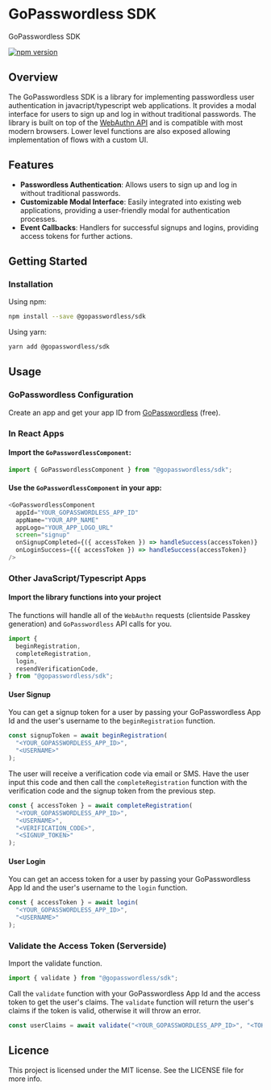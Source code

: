 # GoPasswordless SDK

GoPasswordless SDK

[![npm version](https://badge.fury.io/js/%40gopasswordless%2Fsdk.svg)](https://badge.fury.io/js/%40gopasswordless%2Fsdk)

## Overview

The GoPasswordless SDK is a library for implementing passwordless user authentication in javacript/typescript web applications. It provides a modal interface for users to sign up and log in without traditional passwords. The library is built on top of the [WebAuthn API](https://developer.mozilla.org/en-US/docs/Web/API/Web_Authentication_API) and is compatible with most modern browsers. Lower level functions are also exposed allowing implementation of flows with a custom UI.

## Features

- **Passwordless Authentication**: Allows users to sign up and log in without traditional passwords.
- **Customizable Modal Interface**: Easily integrated into existing web applications, providing a user-friendly modal for authentication processes.
- **Event Callbacks**: Handlers for successful signups and logins, providing access tokens for further actions.

## Getting Started

### Installation

Using npm:

```bash
npm install --save @gopasswordless/sdk
```

Using yarn:

```bash
yarn add @gopasswordless/sdk
```

## Usage

### GoPasswordless Configuration

Create an app and get your app ID from [GoPasswordless](https://gopasswordless.dev) (free).

### In React Apps

#### Import the `GoPasswordlessComponent`:

```typescript
import { GoPasswordlessComponent } from "@gopasswordless/sdk";
```

#### Use the `GoPasswordlessComponent` in your app:

```typescript
<GoPasswordlessComponent
  appId="YOUR_GOPASSWORDLESS_APP_ID"
  appName="YOUR_APP_NAME"
  appLogo="YOUR_APP_LOGO_URL"
  screen="signup"
  onSignupCompleted={({ accessToken }) => handleSuccess(accessToken)}
  onLoginSuccess={({ accessToken }) => handleSuccess(accessToken)}
/>
```

### Other JavaScript/Typescript Apps

#### Import the library functions into your project

The functions will handle all of the `WebAuthn` requests (clientside Passkey generation) and `GoPasswordless` API calls for you.

```javascript
import {
  beginRegistration,
  completeRegistration,
  login,
  resendVerificationCode,
} from "@gopasswordless/sdk";
```

#### User Signup

You can get a signup token for a user by passing your GoPasswordless App Id and the user's username to the `beginRegistration` function.

```javascript
const signupToken = await beginRegistration(
  "<YOUR_GOPASSWORDLESS_APP_ID>",
  "<USERNAME>"
);
```

The user will receive a verification code via email or SMS. Have the user input this code and then call the `completeRegistration` function with the verification code and the signup token from the previous step.

```javascript
const { accessToken } = await completeRegistration(
  "<YOUR_GOPASSWORDLESS_APP_ID>",
  "<USERNAME>",
  "<VERIFICATION_CODE>",
  "<SIGNUP_TOKEN>"
);
```

#### User Login

You can get an access token for a user by passing your GoPasswordless App Id and the user's username to the `login` function.

```javascript
const { accessToken } = await login(
  "<YOUR_GOPASSWORDLESS_APP_ID>",
  "<USERNAME>"
);
```

### Validate the Access Token (Serverside)

Import the validate function.

```javascript
import { validate } from "@gopasswordless/sdk";
```

Call the `validate` function with your GoPasswordless App Id and the access token to get the user's claims. The `validate` function will return the user's claims if the token is valid, otherwise it will throw an error.

```javascript
const userClaims = await validate("<YOUR_GOPASSWORDLESS_APP_ID>", "<TOKEN>");
```

## Licence

This project is licensed under the MIT license. See the LICENSE file for more info.
